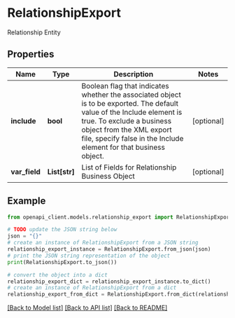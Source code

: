 # RelationshipExport

Relationship Entity

## Properties

Name | Type | Description | Notes
------------ | ------------- | ------------- | -------------
**include** | **bool** | Boolean flag that indicates whether the associated object is to be exported. The default value of the Include element is true. To exclude a business object from the XML export file, specify false in the Include element for that business object. | [optional] 
**var_field** | **List[str]** | List of Fields for Relationship Business Object | [optional] 

## Example

```python
from openapi_client.models.relationship_export import RelationshipExport

# TODO update the JSON string below
json = "{}"
# create an instance of RelationshipExport from a JSON string
relationship_export_instance = RelationshipExport.from_json(json)
# print the JSON string representation of the object
print(RelationshipExport.to_json())

# convert the object into a dict
relationship_export_dict = relationship_export_instance.to_dict()
# create an instance of RelationshipExport from a dict
relationship_export_from_dict = RelationshipExport.from_dict(relationship_export_dict)
```
[[Back to Model list]](../README.md#documentation-for-models) [[Back to API list]](../README.md#documentation-for-api-endpoints) [[Back to README]](../README.md)


